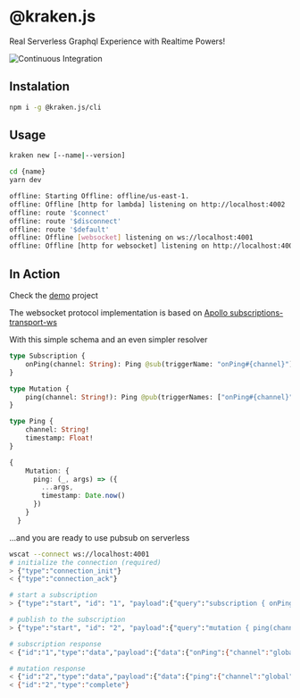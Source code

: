 # @kraken.js

Real Serverless Graphql Experience with Realtime Powers! 

![Continuous Integration](https://github.com/kraken-js/kraken-js/workflows/Continuous%20Integration/badge.svg)

## Instalation

```sh
npm i -g @kraken.js/cli
```

## Usage

```sh
kraken new [--name|--version]
```

```sh
cd {name}
yarn dev

offline: Starting Offline: offline/us-east-1.
offline: Offline [http for lambda] listening on http://localhost:4002
offline: route '$connect'
offline: route '$disconnect'
offline: route '$default'
offline: Offline [websocket] listening on ws://localhost:4001
offline: Offline [http for websocket] listening on http://localhost:4001
```

## In Action

Check the [demo](packages/demo) project

The websocket protocol implementation is based on [Apollo subscriptions-transport-ws](https://github.com/apollographql/subscriptions-transport-ws/blob/master/PROTOCOL.md)

With this simple schema and an even simpler resolver

```graphql
type Subscription {
    onPing(channel: String): Ping @sub(triggerName: "onPing#{channel}")
}

type Mutation {
    ping(channel: String!): Ping @pub(triggerNames: ["onPing#{channel}"])
}

type Ping {
    channel: String!
    timestamp: Float!
}
```

```ts
{
    Mutation: {
      ping: (_, args) => ({
        ...args,
        timestamp: Date.now()
      })
    }
  }
```

...and you are ready to use pubsub on serverless

```sh
wscat --connect ws://localhost:4001
# initialize the connection (required)
> {"type":"connection_init"}
< {"type":"connection_ack"}

# start a subscription
> {"type":"start", "id": "1", "payload":{"query":"subscription { onPing(channel: \"global\") }"}}

# publish to the subscription
> {"type":"start", "id": "2", "payload":{"query":"mutation { ping(channel: \"global\") { channel timestamp } }"}}

# subscription response
< {"id":"1","type":"data","payload":{"data":{"onPing":{"channel":"global","timestamp":1599781288309,"__typename":"Ping"}}}}

# mutation response
< {"id":"2","type":"data","payload":{"data":{"ping":{"channel":"global","timestamp":1599781288309}}}} # mutation response
< {"id":"2","type":"complete"}
```
